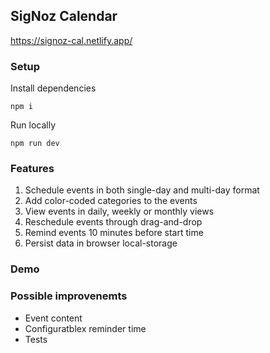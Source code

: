 ## SigNoz Calendar
https://signoz-cal.netlify.app/

### Setup
Install dependencies
```
npm i
```
Run locally
```
npm run dev
```

### Features
1. Schedule events in both single-day and multi-day format
2. Add color-coded categories to the events
3. View events in daily, weekly or monthly views
4. Reschedule events through drag-and-drop
5. Remind events 10 minutes before start time
6. Persist data in browser local-storage


### Demo


### Possible improvenemts
- Event content
- Configuratblex reminder time
- Tests
